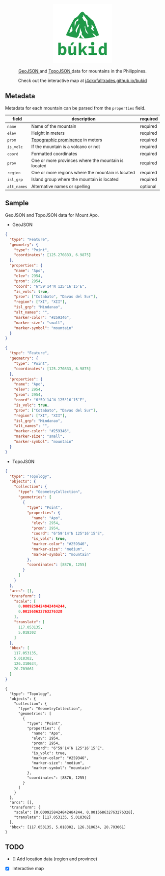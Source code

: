 <div align="center">
  <br/>
  <a href="https://github.com/j4ckofalltrades/bukid">
    <img src="assets/logo.png" alt="Logo">
  </a>

  <p align="center">
    <a href="https://geojson.org">
      GeoJSON
    </a>
    and
    <a href="https://github.com/topojson/topojson">
      TopoJSON
    </a>
    data for mountains in the Philippines.
  </p>
  <p align="center">
    Check out the interactive map at
    <a href="https://j4ckofalltrades.github.io/bukid">j4ckofalltrades.github.io/bukid</a>
  </p>
</div>

## Metadata

Metadata for each mountain can be parsed from the `properties` field.

| field       | description                                                                              | required |
|-------------|------------------------------------------------------------------------------------------|----------|
| `name`      | Name of the mountain                                                                     | required |
| `elev`      | Height in meters                                                                         | required |
| `prom`      | [Topographic prominence](https://en.wikipedia.org/wiki/Topographic_prominence) in meters | required |
| `is_volc`   | If the mountain is a volcano or not                                                      | required |
| `coord`     | Formatted coordinates                                                                    | required |
| `prov`      | One or more provinces where the mountain is located                                      | required |
| `region`    | One or more regions where the mountain is located                                        | required |
| `isl_grp`   | Island group where the mountain is located                                               | required |
| `alt_names` | Alternative names or spelling                                                            | optional |

## Sample

GeoJSON and TopoJSON data for Mount Apo.

- GeoJSON

```json
{
  "type": "Feature",
  "geometry": {
    "type": "Point",
    "coordinates": [125.270833, 6.9875]
  },
  "properties": {
    "name": "Apo",
    "elev": 2954,
    "prom": 2954,
    "coord": "6°59′14″N 125°16′15″E",
    "is_volc": true,
    "prov": ["Cotabato", "Davao del Sur"],
    "region": ["XI", "XII"],
    "isl_grp": "Mindanao",
    "alt_names": "",
    "marker-color": "#259346",
    "marker-size": "small",
    "marker-symbol": "mountain"
  }
}
```

```geojson
{
  "type": "Feature",
  "geometry": {
    "type": "Point",
    "coordinates": [125.270833, 6.9875]
  },
  "properties": {
    "name": "Apo",
    "elev": 2954,
    "prom": 2954,
    "coord": "6°59′14″N 125°16′15″E",
    "is_volc": true,
    "prov": ["Cotabato", "Davao del Sur"],
    "region": ["XI", "XII"],
    "isl_grp": "Mindanao",
    "alt_names": "",
    "marker-color": "#259346",
    "marker-size": "small",
    "marker-symbol": "mountain"
  }
}
```

- TopoJSON

```json
{
  "type": "Topology",
  "objects": {
    "collection": {
      "type": "GeometryCollection",
      "geometries": [
        {
          "type": "Point",
          "properties": {
            "name": "Apo",
            "elev": 2954,
            "prom": 2954,
            "coord": "6°59′14″N 125°16′15″E",
            "is_volc": true,
            "marker-color": "#259346",
            "marker-size": "medium",
            "marker-symbol": "mountain"
          },
          "coordinates": [8876, 1255]
        }
      ]
    }
  },
  "arcs": [],
  "transform": {
    "scale": [
      0.0009258424842484244,
      0.001568632763276328
    ],
    "translate": [
      117.053135,
      5.018302
    ]
  },
  "bbox": [
    117.053135,
    5.018302,
    126.310634,
    20.703061
  ]
}
```

```topojson
{
  "type": "Topology",
  "objects": {
    "collection": {
      "type": "GeometryCollection",
      "geometries": [
        {
          "type": "Point",
          "properties": {
            "name": "Apo",
            "elev": 2954,
            "prom": 2954,
            "coord": "6°59′14″N 125°16′15″E",
            "is_volc": true,
            "marker-color": "#259346",
            "marker-size": "medium",
            "marker-symbol": "mountain"
          },
          "coordinates": [8876, 1255]
        }
      ]
    }
  },
  "arcs": [],
  "transform": {
    "scale": [0.0009258424842484244, 0.001568632763276328],
    "translate": [117.053135, 5.018302]
  },
  "bbox": [117.053135, 5.018302, 126.310634, 20.703061]
}
```

## TODO

- [] Add location data (region and province) 

- [x] Interactive map
